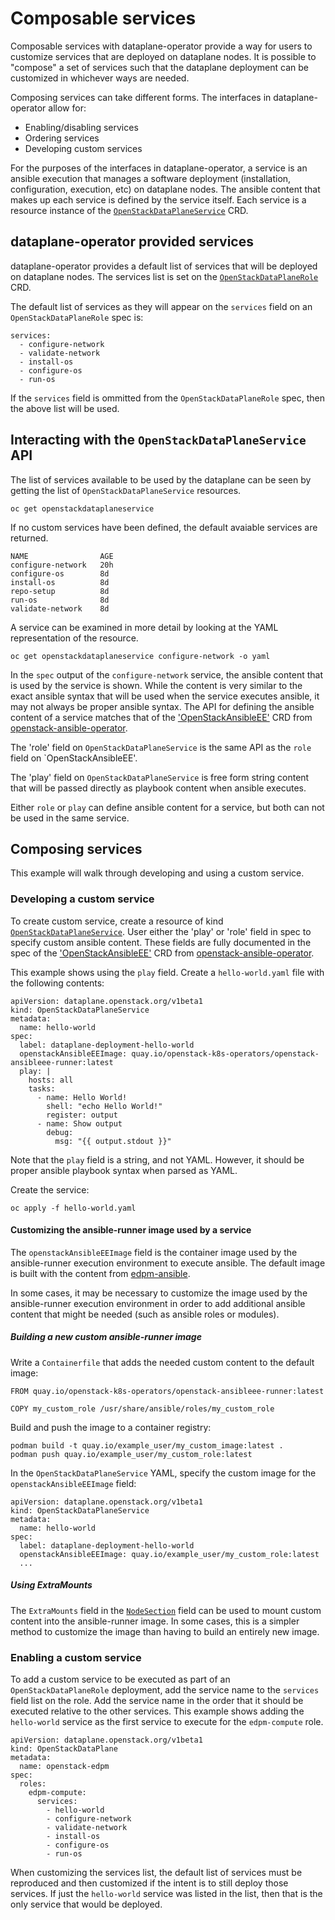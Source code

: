 # Composable services

Composable services with dataplane-operator provide a way for users to
customize services that are deployed on dataplane nodes. It is possible to
"compose" a set of services such that the dataplane deployment can be
customized in whichever ways are needed.

Composing services can take different forms. The interfaces in
dataplane-operator allow for:

* Enabling/disabling services
* Ordering services
* Developing custom services

For the purposes of the interfaces in dataplane-operator, a service is an
ansible execution that manages a software deployment (installation,
configuration, execution, etc) on dataplane nodes. The ansible content that
makes up each service is defined by the service itself. Each service is a
resource instance of the
[`OpenStackDataPlaneService`](openstack_dataplaneservice.md) CRD.

## dataplane-operator provided services

dataplane-operator provides a default list of services that will be deployed on
dataplane nodes. The services list is set on the
[`OpenStackDataPlaneRole`](openstack_dataplanerole.md#openstackdataplanerolespec) CRD.

The default list of services as they will appear on the `services` field on an
`OpenStackDataPlaneRole` spec is:

    services:
      - configure-network
      - validate-network
      - install-os
      - configure-os
      - run-os

If the `services` field is ommitted from the `OpenStackDataPlaneRole` spec,
then the above list will be used.

## Interacting with the `OpenStackDataPlaneService` API

The list of services available to be used by the dataplane can be seen by
getting the list of `OpenStackDataPlaneService` resources.

    oc get openstackdataplaneservice

If no custom services have been defined, the default avaiable services are
returned.

    NAME                AGE
    configure-network   20h
    configure-os        8d
    install-os          8d
    repo-setup          8d
    run-os              8d
    validate-network    8d

A service can be examined in more detail by looking at the YAML representation
of the resource.

    oc get openstackdataplaneservice configure-network -o yaml

In the `spec` output of the `configure-network` service, the ansible content
that is used by the service is shown. While the content is very similar to the
exact ansible syntax that will be used when the service executes ansible, it
may not always be proper ansible syntax. The API for defining the ansible
content of a service matches that of the
['OpenStackAnsibleEE'](https://openstack-k8s-operators.github.io/openstack-ansibleee-operator/openstack_ansibleee/)
CRD from
[openstack-ansible-operator](https://github.com/openstack-k8s-operators/openstack-ansibleee-operator).

The 'role' field on `OpenStackDataPlaneService` is the same API as the `role`
field on `OpenStackAnsibleEE'.

The 'play' field on `OpenStackDataPlaneService` is free form string content
that will be passed directly as playbook content when ansible executes.

Either `role` or `play` can define ansible content for a service, but both can
not be used in the same service.

## Composing services

This example will walk through developing and using a custom service.

### Developing a custom service

To create custom service, create a resource of kind
[`OpenStackDataPlaneService`](openstack_dataplaneservice.md). User either the
'play' or 'role' field in spec to specify custom ansible content. These fields
are fully documented in the spec of the
['OpenStackAnsibleEE'](https://openstack-k8s-operators.github.io/openstack-ansibleee-operator/openstack_ansibleee/)
CRD from
[openstack-ansible-operator](https://github.com/openstack-k8s-operators/openstack-ansibleee-operator).

This example shows using the `play` field. Create a `hello-world.yaml` file
with the following contents:

    apiVersion: dataplane.openstack.org/v1beta1
    kind: OpenStackDataPlaneService
    metadata:
      name: hello-world
    spec:
      label: dataplane-deployment-hello-world
      openstackAnsibleEEImage: quay.io/openstack-k8s-operators/openstack-ansibleee-runner:latest
      play: |
        hosts: all
        tasks:
          - name: Hello World!
            shell: "echo Hello World!"
            register: output
          - name: Show output
            debug:
              msg: "{{ output.stdout }}"

Note that the `play` field is a string, and not YAML. However, it should be
proper ansible playbook syntax when parsed as YAML.

Create the service:

    oc apply -f hello-world.yaml

#### Customizing the ansible-runner image used by a service

The `openstackAnsibleEEImage` field is the container image used by the
ansible-runner execution environment to execute ansible. The default image is
built with the content from
[edpm-ansible](https://github.com/openstack-k8s-operators/edpm-ansible).

In some cases, it may be necessary to customize the image used by the
ansible-runner execution environment in order to add additional ansible content
that might be needed (such as ansible roles or modules).

##### Building a new custom ansible-runner image

Write a `Containerfile` that adds the needed custom content to the default
image:

    FROM quay.io/openstack-k8s-operators/openstack-ansibleee-runner:latest

    COPY my_custom_role /usr/share/ansible/roles/my_custom_role

Build and push the image to a container registry:

    podman build -t quay.io/example_user/my_custom_image:latest .
    podman push quay.io/example_user/my_custom_role:latest

In the `OpenStackDataPlaneService` YAML, specify the custom image for the
`openstackAnsibleEEImage` field:

    apiVersion: dataplane.openstack.org/v1beta1
    kind: OpenStackDataPlaneService
    metadata:
      name: hello-world
    spec:
      label: dataplane-deployment-hello-world
      openstackAnsibleEEImage: quay.io/example_user/my_custom_role:latest
      ...

##### Using ExtraMounts

The `ExtraMounts` field in the
[`NodeSection`](https://openstack-k8s-operators.github.io/dataplane-operator/openstack_dataplanerole/#nodesection)
field can be used to mount custom content into the ansible-runner image. In
some cases, this is a simpler method to customize the image than having to
build an entirely new image.

### Enabling a custom service

To add a custom service to be executed as part of an `OpenStackDataPlaneRole`
deployment, add the service name to the `services` field list on the role. Add
the service name in the order that it should be executed relative to the other
services. This example shows adding the `hello-world` service as the first
service to execute for the `edpm-compute` role.

    apiVersion: dataplane.openstack.org/v1beta1
    kind: OpenStackDataPlane
    metadata:
      name: openstack-edpm
    spec:
      roles:
        edpm-compute:
          services:
            - hello-world
            - configure-network
            - validate-network
            - install-os
            - configure-os
            - run-os

When customizing the services list, the default list of services must be
reproduced and then customized if the intent is to still deploy those services.
If just the `hello-world` service was listed in the list, then that is the only
service that would be deployed.

